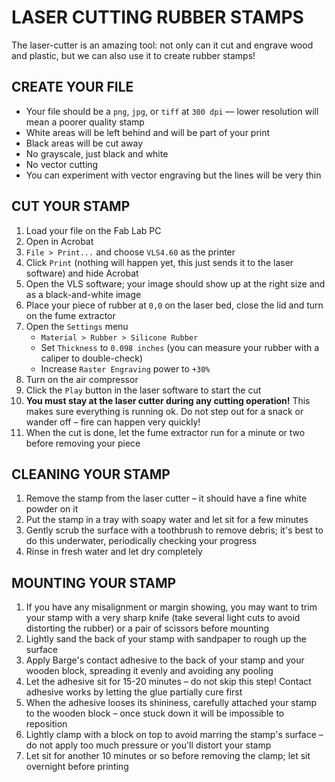 # LASER CUTTING RUBBER STAMPS  

The laser-cutter is an amazing tool: not only can it cut and engrave wood and plastic, but we can also use it to create rubber stamps!

## CREATE YOUR FILE  

* Your file should be a `png`, `jpg`, or `tiff` at `300 dpi` — lower resolution will mean a poorer quality stamp  
* White areas will be left behind and will be part of your print  
* Black areas will be cut away  
* No grayscale, just black and white  
* No vector cutting  
* You can experiment with vector engraving but the lines will be very thin  

## CUT YOUR STAMP  

1. Load your file on the Fab Lab PC  
2. Open in Acrobat  
3. `File > Print...` and choose `VLS4.60` as the printer  
4. Click `Print` (nothing will happen yet, this just sends it to the laser software) and hide Acrobat  
5. Open the VLS software; your image should show up at the right size and as a black-and-white image  
6. Place your piece of rubber at `0,0` on the laser bed, close the lid and turn on the fume extractor  
7. Open the `Settings` menu  
	* `Material > Rubber > Silicone Rubber`  
	* Set `Thickness` to `0.098 inches` (you can measure your rubber with a caliper to double-check)  
	* Increase `Raster Engraving` power to `+30%`  
8. Turn on the air compressor  
9. Click the `Play` button in the laser software to start the cut  
10. **You must stay at the laser cutter during any cutting operation!** This makes sure everything is running ok. Do not step out for a snack or wander off – fire can happen very quickly!  
11. When the cut is done, let the fume extractor run for a minute or two before removing your piece  

## CLEANING YOUR STAMP  

1. Remove the stamp from the laser cutter – it should have a fine white powder on it  
2. Put the stamp in a tray with soapy water and let sit for a few minutes  
3. Gently scrub the surface with a toothbrush to remove debris; it's best to do this underwater, periodically checking your progress  
4. Rinse in fresh water and let dry completely  

## MOUNTING YOUR STAMP  

1. If you have any misalignment or margin showing, you may want to trim your stamp with a very sharp knife (take several light cuts to avoid distorting the rubber) or a pair of scissors before mounting  
2. Lightly sand the back of your stamp with sandpaper to rough up the surface  
3. Apply Barge's contact adhesive to the back of your stamp and your wooden block, spreading it evenly and avoiding any pooling  
4. Let the adhesive sit for 15-20 minutes – do not skip this step! Contact adhesive works by letting the glue partially cure first  
5. When the adhesive looses its shininess, carefully attached your stamp to the wooden block – once stuck down it will be impossible to reposition  
6. Lightly clamp with a block on top to avoid marring the stamp's surface – do not apply too much pressure or you'll distort your stamp  
7. Let sit for another 10 minutes or so before removing the clamp; let sit overnight before printing  





